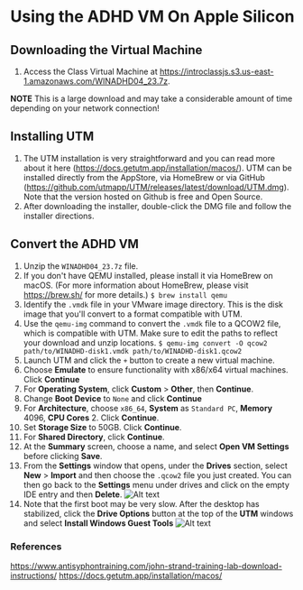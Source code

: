 # Using the ADHD VM On Apple Silicon
## Downloading the Virtual Machine
1. Access the Class Virtual Machine at https://introclassjs.s3.us-east-1.amazonaws.com/WINADHD04_23.7z.  

**NOTE** This is a large download and may take a considerable amount of time depending on your network connection!

## Installing UTM
1. The UTM installation is very straightforward and you can read more about it here (https://docs.getutm.app/installation/macos/).  UTM can be installed directly from the AppStore, via HomeBrew or via GitHub (https://github.com/utmapp/UTM/releases/latest/download/UTM.dmg).  Note that the version hosted on Github is free and Open Source. 
2. After downloading the installer, double-click the DMG file and follow the installer directions. 
## Convert the ADHD VM 
1. Unzip the `WINADHD04_23.7z` file. 
2. If you don't have QEMU installed, please install it via HomeBrew on macOS.  (For more information about HomeBrew, please visit https://brew.sh/ for more details.)
   `$ brew install qemu`
3. Identify the `.vmdk` file in your VMware image directory. This is the disk image that you'll convert to a format compatible with UTM.
4. Use the `qemu-img` command to convert the `.vmdk` file to a QCOW2 file, which is compatible with UTM.  Make sure to edit the paths to reflect your download and unzip locations.
   `$ qemu-img convert -O qcow2 path/to/WINADHD-disk1.vmdk path/to/WINADHD-disk1.qcow2`
5. Launch UTM and click the `+` button to create a new virtual machine.
6. Choose **Emulate** to ensure functionality with x86/x64 virtual machines. Click **Continue**
7. For **Operating System**, click **Custom** > **Other**, then **Continue**. 
8. Change **Boot Device** to `None` and click **Continue**
9. For **Architecture**, choose `x86_64`, **System** as `Standard PC`, **Memory** 4096, **CPU Cores** 2.  Click **Continue**. 
10. Set **Storage Size** to 50GB. Click **Continue**. 
11. For **Shared Directory**, click **Continue**. 
12. At the **Summary** screen, choose a name, and select **Open VM Settings** before clicking **Save**. 
13. From the **Settings** window that opens, under the **Drives** section, select **New** > **Import** and then choose the `.qcow2` file you just created. You can then go back to the **Settings** menu under drives and click on the empty IDE entry and then **Delete**. ![Alt text](https://github.com/n3tl0kr/BlueTeam/blob/main/assets/utm_1.png)
14. Note that the first boot may be very slow.  After the desktop has stabilized, click the **Drive Options** button at the top of the **UTM** windows and select **Install Windows Guest Tools** 
    ![Alt text](https://github.com/n3tl0kr/BlueTeam/blob/main/assets/utm_2.png)
### References
https://www.antisyphontraining.com/john-strand-training-lab-download-instructions/
https://docs.getutm.app/installation/macos/

